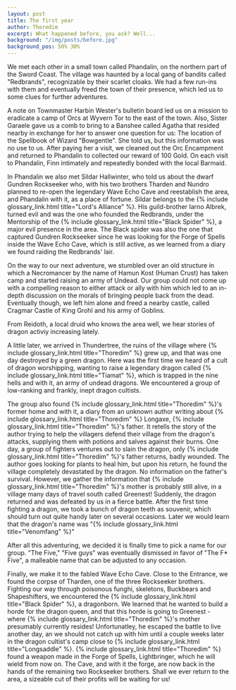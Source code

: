 ```yaml
---
layout: post
title: The first year
author: Thoredim
excerpt: What happened before, you ask? Well...
background: "/img/posts/before.jpg"
background_pos: 50% 30%
---
```


We met each other in a small town called Phandalin, on the northern part of the
Sword Coast. The village was haunted by a local gang of bandits called
"Redbrands", recognizable by their scarlet cloaks. We had a few run-ins with
them and eventually freed the town of their presence, which led us to some
clues for further adventures.

A note on Townmaster Harbin Wester's bulletin board led us on a mission to
eradicate a camp of Orcs at Wyvern Tor to the east of the town. Also, Sister
Garaele gave us a comb to bring to a Banshee called Agatha that resided
nearby in exchange for her to answer one question for us: The location of the
Spellbook of Wizard "Bowgentle". She told us, but this information was no use
to us. After paying her a visit, we cleaned out the Orc Encampment and
returned to Phandalin to collected our reward of 100 Gold. On each visit to
Phandalin, Finn intimately and repeatedly bonded with the local Barmaid.

In Phandalin we also met Sildar Hallwinter, who told us about the dwarf Gundren
Rockseeker who, with his two brothers Tharden and Nundro planned to re-open the
legendary Wave Echo Cave and reestablish the area, and Phandalin with it, as a
place of fortune. Sildar belongs to the {% include glossary_link.html title="Lord's Alliance" %}. His guild-brother
Iarno Albrek, turned evil and was the one who founded the
Redbrands, under the Mentorship of the {% include glossary_link.html title="Black Spider" %}, a major evil presence in
the area. The Black spider was also the one that captured Gundren Rockseeker
since he was looking for the Forge of Spells inside the Wave Echo Cave, which
is still active, as we learned from a diary we found raiding the Redbrands' lair.

On the way to our next adventure, we stumbled over an old structure in which a
Necromancer by the name of Hamun Kost (Human Crust) has taken camp and started
raising an army of Undead. Our group could not come up with a compelling reason
to either attack or ally with him which led to an in-depth discussion on the
morals of bringing people back from the dead. Eventually though, we left him
alone and freed a nearby castle, called Cragmar Castle of King Grohl and his
army of Goblins.

From Reidoth, a local druid who knows the area well, we hear stories of dragon
activiy increasing lately.

A little later, we arrived in Thundertree, the ruins of the village where
{% include glossary_link.html title="Thoredim" %} grew up, and that was one day destroyed by a green dragon. Here was
the first time we heard of a cult of dragon worshipping, wanting to raise a
legendary dragon called {% include glossary_link.html title="Tiamat" %}, which is trapped in the nine hells and with it,
an army of undead dragons. We encountered a group of low-ranking and frankly,
inept dragon cultists.

The group also found {% include glossary_link.html title="Thoredim" %}'s former home and with it, a diary from an
unknown author writing about {% include glossary_link.html title="Thoredim" %} Longaxe, {% include glossary_link.html title="Thoredim" %}'s father. It retells
the story of the author trying to help the villagers defend their village from
the dragon's attacks, supplying them with potions and salves against their
burns. One day, a group of fighters ventures out to slain the dragon, only
{% include glossary_link.html title="Thoredim" %}'s father returns, badly wounded. The author goes looking for plants to
heal him, but upon his return, he found the village completely devastated by
the dragon. No information on the father's survival. However, we gather the
information that {% include glossary_link.html title="Thoredim" %}'s mother is probably still alive, in a village many
days of travel south called Greenest! Suddenly, the dragon returned and was
defeated by us in a fierce battle. After the first time fighting a dragon, we
took a bunch of dragon teeth as souvenir, which should turn out quite handy
later on several occasions. Later we would learn that the dragon's name was
"{% include glossary_link.html title="Venomfang" %}"

After all this adventuring, we decided it is finally time to pick a name for
our group. "The Five," "Five guys" was eventually dismissed in favor of "The F*
Five", a malleable name that can be adjusted to any occasion.

Finally, we make it to the fabled Wave Echo Cave. Close to the Entrance, we
found the corpse of Tharden, one of the three Rockseeker brothers. Fighting our
way through poisonous funghi, skeletons, Buckbears and Shapeshifters, we
encountered the {% include glossary_link.html title="Black Spider" %}, a dragonborn. We learned that he wanted to build
a horde for the dragon queen, and that this horde is going to Greenest - where
{% include glossary_link.html title="Thoredim" %}'s mother presumably currently resides! Unfortunatley, he escaped the
battle to live another day, an we should not catch up with him until a couple
weeks later in the dragon cultist's camp close to {% include glossary_link.html title="Longsaddle" %}. {% include glossary_link.html title="Thoredim" %} found a
weapon made in the Forge of Spells, Lightbringer, which he will wield from now
on. The Cave, and with it the forge, are now back in the hands of the remaining
two Rockseeker brothers. Shall we ever return to the area, a sizeable cut of
their profits will be waiting for us!
